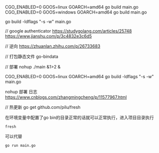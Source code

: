 CGO_ENABLED=0 GOOS=linux GOARCH=amd64 go build main.go
CGO_ENABLED=0 GOOS=windows GOARCH=amd64 go build main.go

go build -ldflags "-s -w" main.go


// google authenticator
https://studygolang.com/articles/25748
https://www.jianshu.com/p/3c4832e3c6d5

// 逆向
https://zhuanlan.zhihu.com/p/26733683

// 打包静态文件
go-bindata

// 部署
nohup ./main &1>2 &

CGO_ENABLED=0 GOOS=linux GOARCH=amd64 go build -ldflags "-s -w" main.go

nohup 部署 日志 https://www.cnblogs.com/zhangmingcheng/p/11577967.html

// 热更新
go get github.com/pilu/fresh

在环境变量中配置了go bin的目录正常的话就可以正常执行，进入项目目录执行

    fresh

可以代替

    go run main.go
